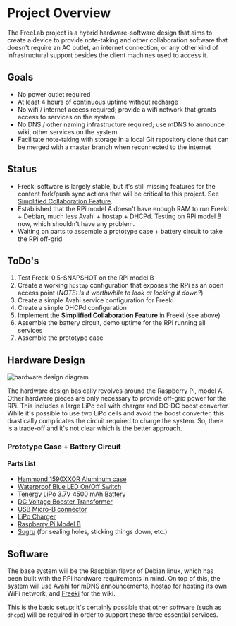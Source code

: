<!-- Freeki metadata. Do not remove this section!
TITLE: Project Overview
-->
# Project Overview

The FreeLab project is a hybrid hardware-software design that aims to create a device to provide note-taking and other collaboration software that doesn't require an AC outlet, an internet connection, or any other kind of infrastructural support besides the client machines used to access it.

## Goals

- No power outlet required
- At least 4 hours of continuous uptime without recharge
- No wifi / internet access required; provide a wifi network that grants access to services on the system
- No DNS / other naming infrastructure required; use mDNS to announce wiki, other services on the system
- Facilitate note-taking with storage in a local Git repository clone that can be merged with a master branch when reconnected to the internet

## Status

- Freeki software is largely stable, but it's still missing features for the content fork/push sync actions that will be critical to this project. See [Simplified Collaboration Feature](http://localhost:8080/wiki/Projects/Freeki/Planning/Simplified%20Collaboration%20Feature#).
- Established that the RPi model A doesn't have enough RAM to run Freeki + Debian, much less Avahi + hostap + DHCPd. Testing on RPi model B now, which shouldn't have any problem.
- Waiting on parts to assemble a prototype case + battery circuit to take the RPi off-grid

## ToDo's

1. Test Freeki 0.5-SNAPSHOT on the RPi model B
2. Create a working `hostap` configuration that exposes the RPi as an open access point (*NOTE: Is it worthwhile to look at locking it down?*)
3. Create a simple Avahi service configuration for Freeki
4. Create a simple DHCPd configuration
5. Implement the **Simplified Collaboration Feature** in Freeki (see above)
6. Assemble the battery circuit, demo uptime for the RPi running all services
7. Assemble the prototype case

## Hardware Design

![hardware design diagram](/static/images/freelab/hardware-design.png)

The hardware design basically revolves around the Raspberry Pi, model A. Other hardware pieces are only necessary to provide off-grid power for the RPi. This includes a large LiPo cell with charger and DC-DC boost converter. While it's possible to use two LiPo cells and avoid the boost converter, this drastically complicates the circuit required to charge the system. So, there is a trade-off and it's not clear which is the better approach.

### Prototype Case + Battery Circuit

#### Parts List

- [Hammond 1590XXOR Aluminum case](http://amzn.com/B0080GWL8A)
- [Waterproof Blue LED On/Off Switch](http://www.adafruit.com/products/915)
- [Tenergy LiPo 3.7V 4500 mAh Battery](http://is.gd/XldCev)
- [DC Voltage Booster Transformer](http://is.gd/CIk0p2)
- [USB Micro-B connector](www.adafruit.com/products/1390)
- [LiPo Charger](https://www.sparkfun.com/products/10217)
- [Raspberry Pi Model B](http://is.gd/SJAygC)
- [Sugru](http://www.adafruit.com/products/436) (for sealing holes, sticking things down, etc.)

## Software

The base system will be the Raspbian flavor of Debian linux, which has been built with the RPi hardware requirements in mind. On top of this, the system will use [Avahi](http://en.wikipedia.org/wiki/Avahi_%28software%29) for mDNS announcements, [hostap](http://en.wikipedia.org/wiki/HostAP) for hosting its own WiFi network, and [Freeki](/wiki/Projects/Freeki/Project%20Description) for the wiki.

This is the basic setup; it's certainly possible that other software (such as `dhcpd`) will be required in order to support these three essential services.
